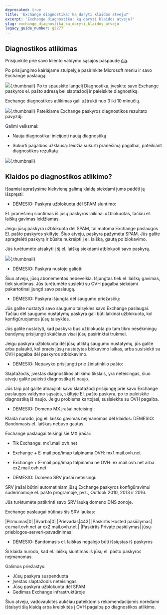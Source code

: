 ```yaml
---
deprecated: true
title: 'Exchange diagnostika: ką daryti klaidos atveju?'
excerpt: 'Exchange diagnostika: ką daryti klaidos atveju?'
slug: exchange_diagnostika_ka_daryti_klaidos_atveju
legacy_guide_number: g2277
---
```



## Diagnostikos atlikimas
Prisijunkite prie savo kliento valdymo sąsajos paspaudę [čia](https://www.ovh.com/auth/?action=gotomanager).

Po prisijungimo kairiajame stulpelyje pasirinkite Microsoft meniu ir savo Exchange paslaugą.

![](images/img_4450.jpg){.thumbnail}
Po to spauskite langelį Diagnostika, įveskite savo Exchange paskyros el. pašto adresą bei slaptažodį ir paleiskite diagnostiką.

Exchange diagnostikos atlikimas gali užtrukti nuo 3 iki 10 minučių.

![](images/img_4451.jpg){.thumbnail}
Pateikiame Exchange paskyros diagnostikos rezultato pavyzdį:

Galimi veiksmai:


- Nauja diagnostika: inicijuoti naują diagnostiką

- Sukurti pagalbos užklausą: leidžia sukurti pranešimą pagalbai, pateikiant diagnostikos rezultatą



![](images/img_4471.jpg){.thumbnail}


## Klaidos po diagnostikos atlikimo?
Išsamiai aprašysime kiekvieną galimą klaidą siekdami jums padėti ją išspręsti:


- DĖMESIO: Paskyra užblokuota dėl SPAM siuntimo:


El. pranešimų siuntimas iš jūsų paskyros laikinai užblokuotas, tačiau el. laiškų gavimas leidžiamas.

Jeigu jūsų paskyra užblokuota dėl SPAM, tai matoma Exchange paslaugos El. pašto paskyros skiltyje. Šiuo atveju, paskyra pažymėta SPAM. Jūs galite spragtelėti paskyrą ir būsite nukreipti į el. laišką, gautą po blokavimo.

Jūs turėtumėte atsakyti į šį el. laišką siekdami atblokuoti savo paskyrą.

![](images/img_4453.jpg){.thumbnail}

- DĖMESIO: Paskyra nustojo galioti:


Šiuo atveju, jūsų abonementas nebeveikia. Išjungtas tiek el. laiškų gavimas, tiek siuntimas. Jūs turėtumėte susiekti su OVH pagalba siekdami pakartotinai įjungti savo paslaugą.

- DĖMESIO: Paskyra išjungta dėl saugumo priežasčių:


Jūs galite nustatyti savo saugumo taisykles savo Exchange paslaugai. Tačiau dėl saugumo nustatymų paskyra gali būti laikinai užblokuota, kol konfigūruojamos jūsų taisyklės.

Jūs galite nustatyti, kad paskyra bus užblokuota po tam tikro nesėkmingų bandymų prisijungti skaičiaus visai jūsų pasirinktai trukmei.

Jeigu paskyra užblokuota dėl jūsų atliktų saugumo nustatymų, jūs galite arba palaukti, kol praeis jūsų nustatytas blokavimo laikas, arba susisiekti su OVH pagalba dėl paskyros atblokavimo.

- DĖMESIO: Nepavyko prisijungti prie žiniatinklio pašto:


Slaptažodis, įvestas diagnostikos atlikimo tikslais, yra neteisingas, šiuo atveju galite paleisti diagnostiką iš naujo.

Jūs taip pat galite atnaujinti savo slaptažodį prisijungę prie savo Exchange paslaugos valdymo sąsajos, skiltyje El. pašto paskyra, po to paleiskite diagnostiką iš naujo. Jeigu problema kartojasi, susisiekite su OVH pagalba.

- DĖMESIO: Domeno MX įrašai neteisingi:


Klaida nurodo, jog el. laiško gavimas neįmanomas dėl klaidos: DĖMESIO: Bandomasis el. laiškas nebuvo gautas.

Exchange paslaugai teisingi šie MX įrašai:


- Tik Exchange: mx1.mail.ovh.net
- Exchange + E-mail pop/imap talpinama OVH: mx1.mail.ovh.net
- Exchange + E-mail pop/imap talpinama ne OVH: ex.mail.ovh.net arba ex2.mail.ovh.net



- DĖMESIO: Domeno SRV įrašai neteisingi:


SRV įrašai būtini automatiniam jūsų Exchange paskyros konfigūravimui suderinamoje el. pašto programoje, pvz., Outlook 2010, 2013 ir 2016.

Jūs turėtumėte patikrinti savo SRV lauką domeno DNS zonoje.

Exchange paslaugai būtinas šis SRV laukas:

|Pirmumas|0|
|Svarba|0|
|Prievadas|443|
|Paskirtis Hosted pasiūlymas| ex.mail.ovh.net ar ex2.mail.ovh.net |
|Paskirtis Private pasiūlymas| jūsų-prieblogos-serveri-pavadinimas|



- DĖMESIO: Bandomasis el. laiškas negalėjo būti išsiųstas iš paskyros


Ši klaida nurodo, kad el. laiškų siuntimas iš jūsų el. pašto paskyros neįmanomas.

Galimos priežastys:


- Jūsų paskyra suspenduota
- Įvestas slaptažodis neteisingas
- Jūsų paskyra užblokuota dėl SPAM
- Gedimas Exchange infrastruktūroje


Šiuo atveju, vadovaukitės aukčiau pateiktomis rekomendacijomis norėdami ištaisyti šią klaidą arba kreipkitės į OVH pagalbą po diagnostikos atlikimo.


